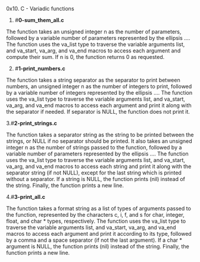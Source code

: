 0x10. C - Variadic functions

1. #**0-sum_them_all.c**

The function takes an unsigned integer n as the number of parameters, followed by a variable number of parameters represented by the ellipsis .... The function uses the va_list type to traverse the variable arguments list, and va_start, va_arg, and va_end macros to access each argument and compute their sum. If n is 0, the function returns 0 as requested.

2. #**1-print_numbers.c**

The function takes a string separator as the separator to print between numbers, an unsigned integer n as the number of integers to print, followed by a variable number of integers represented by the ellipsis .... The function uses the va_list type to traverse the variable arguments list, and va_start, va_arg, and va_end macros to access each argument and print it along with the separator if needed. If separator is NULL, the function does not print it.

3.#**2-print_strings.c**

The function takes a separator string as the string to be printed between the strings, or NULL if no separator should be printed. It also takes an unsigned integer n as the number of strings passed to the function, followed by a variable number of parameters represented by the ellipsis .... The function uses the va_list type to traverse the variable arguments list, and va_start, va_arg, and va_end macros to access each string and print it along with the separator string (if not NULL), except for the last string which is printed without a separator. If a string is NULL, the function prints (nil) instead of the string. Finally, the function prints a new line.

4.#**3-print_all.c**

The function takes a format string as a list of types of arguments passed to the function, represented by the characters c, i, f, and s for char, integer, float, and char * types, respectively. The function uses the va_list type to traverse the variable arguments list, and va_start, va_arg, and va_end macros to access each argument and print it according to its type, followed by a comma and a space separator (if not the last argument). If a char * argument is NULL, the function prints (nil) instead of the string. Finally, the function prints a new line.
